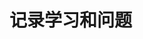 <!--
 * @Author: your name
 * @Date: 2021-04-26 22:31:17
 * @LastEditTime: 2021-04-26 22:31:29
 * @LastEditors: Please set LastEditors
 * @Description: In User Settings Edit
 * @FilePath: \study\blog\vuepress-blog\README.md
-->

# 记录学习和问题

